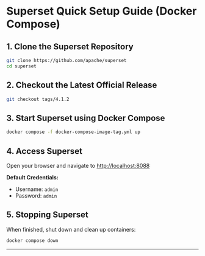 
# Superset Quick Setup Guide (Docker Compose)

## 1. Clone the Superset Repository

```bash
git clone https://github.com/apache/superset
cd superset
```

## 2. Checkout the Latest Official Release

```bash
git checkout tags/4.1.2
```

## 3. Start Superset using Docker Compose

```bash
docker compose -f docker-compose-image-tag.yml up
```

## 4. Access Superset

Open your browser and navigate to [http://localhost:8088](http://localhost:8088)

**Default Credentials:**
- Username: `admin`
- Password: `admin`

## 5. Stopping Superset

When finished, shut down and clean up containers:

```bash
docker compose down
```

---
